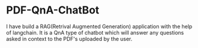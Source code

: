 # PDF-QnA-ChatBot
I have build a RAG(Retrival Augmented Generation) application  with the help of langchain. It is a QnA type of chatbot which will answer any questions asked in context to the PDF's uploaded by the user.

